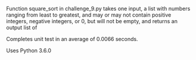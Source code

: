 Function square_sort in challenge_9.py takes one input, a list with numbers ranging from least to greatest, and may or may not contain positive integers, negative integers, or 0, but will not be empty, and returns an output list of 

Completes unit test in an average of 0.0066 seconds.

Uses Python 3.6.0